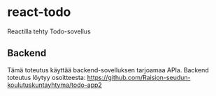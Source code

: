 # react-todo
Reactilla tehty Todo-sovellus

## Backend

Tämä toteutus käyttää backend-sovelluksen tarjoamaa APIa.
Backend toteutus löytyy osoitteesta:
https://github.com/Raision-seudun-koulutuskuntayhtyma/todo-app2
